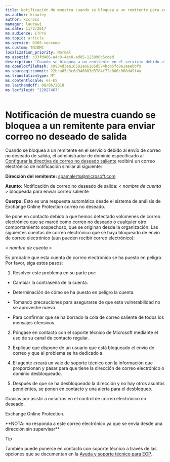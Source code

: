 ```yaml
---
title: Notificación de muestra cuando se bloquea a un remitente para enviar correo no deseado de salida
ms.author: krowley
author: kccross
manager: laurawi
ms.date: 11/2/2017
ms.audience: ITPro
ms.topic: article
ms.service: O365-seccomp
ms.custom: TN2DMC
localization_priority: Normal
ms.assetid: c33fd406-a4c8-4ac8-ad85-123996c5cded
description: 'Cuando se bloquea a un remitente en el servicio debido al envío de correo no deseado de salida, el administrador de dominio especificado al Configurar la directiva de correo no deseado saliente recibirá un correo electrónico de notificación similar al siguiente:'
ms.openlocfilehash: c9954d3ea16582a66185d574bcb5fc8a1aeebbf9
ms.sourcegitcommit: 22bca85c3c6d946083d3784f72e886c068d49f4a
ms.translationtype: MT
ms.contentlocale: es-ES
ms.lasthandoff: 08/06/2018
ms.locfileid: "22027467"
---
```

# <a name="sample-notification-when-a-sender-is-blocked-sending-outbound-spam"></a>Notificación de muestra cuando se bloquea a un remitente para enviar correo no deseado de salida

Cuando se bloquea a un remitente en el servicio debido al envío de correo no deseado de salida, el administrador de dominio especificado al [Configurar la directiva de correo no deseado saliente](configure-the-outbound-spam-policy.md) recibirá un correo electrónico de notificación similar al siguiente: 
  
 **Dirección del remitente:** spamalerts@microsoft.com 
  
 **Asunto:** Notificación de correo no deseado de salida: \<  *nombre de cuenta*  \> bloqueada para enviar correo saliente 
  
 **Cuerpo:** Esto es una respuesta automática desde el sistema de análisis de Exchange Online Protection correo no deseado. 
  
Se pone en contacto debido a que hemos detectado volúmenes de correo electrónico que se marcó como correo no deseado o cualquier otro comportamiento sospechoso, que se originan desde la organización. Las siguientes cuentas de correo electrónico que se haya bloqueado de envío de correo electrónico (aún pueden recibir correo electrónico):
  
\< *nombre de cuenta*  \> 
  
Es probable que esta cuenta de correo electrónico se ha puesto en peligro. Por favor, siga estos pasos:
  
1. Resolver este problema en su parte por:
    
  - Cambiar la contraseña de la cuenta.
    
  - Determinación de cómo se ha puesto en peligro la cuenta.
    
  - Tomando precauciones para asegurarse de que esta vulnerabilidad no se aproveche nuevo.
    
  - Para confirmar que se ha borrado la cola de correo saliente de todos los mensajes ofensivos.
    
2. Póngase en contacto con el soporte técnico de Microsoft mediante el uso de su canal de contacto regular.
    
3. Explique que dispone de un usuario que está bloqueado el envío de correo y que el problema se ha dedicado a.
    
4. El agente creará un vale de soporte técnico con la información que proporcionan y pasar para que tiene la dirección de correo electrónico o dominio desbloqueado.
    
5. Después de que se ha desbloqueado la dirección y no hay otros asuntos pendientes, se ponen en contacto y una alerta para el desbloqueo.
    
Gracias por asistir a nosotros en el control de correo electrónico no deseado.
  
Exchange Online Protection.
  
\*\*NOTA: no responda a este correo electrónico ya que se envía desde una dirección sin supervisar\*\*
  
> [!TIP]
> También puede ponerse en contacto con soporte técnico a través de las opciones que se documentan en la [Ayuda y soporte técnico para EOP](eop/help-and-support-for-eop.md). 
  

